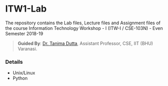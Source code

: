 # ITW1-Lab
The repository contains the Lab files, Lecture files and Assignment files of the course Information Technology Workshop - I (ITW-I / CSE-103N) - Even Semester 2018-19
> **Guided By**: [Dr. Tanima Dutta](https://www.iitbhu.ac.in/dept/cse/people/tanimacse), Assistant Professor, CSE, IIT (BHU) Varanasi.

### Details

* Unix/Linux
* Python
